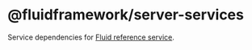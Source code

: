 # @fluidframework/server-services

Service dependencies for [Fluid reference service](../rounterlicious).
